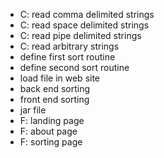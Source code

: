 - C: read comma delimited strings
- C: read space delimited strings
- C: read pipe delimited strings
- C: read arbitrary strings
- define first sort routine
- define second sort routine
- load file in web site
- back end sorting
- front end sorting
- jar file
- F: landing page
- F: about page
- F: sorting page
